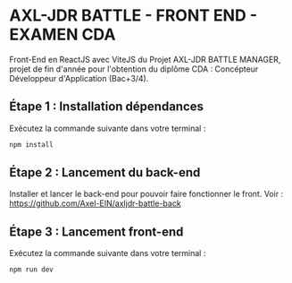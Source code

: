 # AXL-JDR BATTLE - FRONT END - EXAMEN CDA
Front-End en ReactJS avec ViteJS du Projet AXL-JDR BATTLE MANAGER, projet de fin d'année pour l'obtention du diplôme CDA : Concépteur Développeur d'Application (Bac+3/4).


## Étape 1 : Installation dépendances
Exécutez la commande suivante dans votre terminal :
```bash
npm install

```


## Étape 2 : Lancement du back-end
Installer et lancer le back-end pour pouvoir faire fonctionner le front.
Voir : https://github.com/Axel-EIN/axljdr-battle-back


## Étape 3 : Lancement front-end
Exécutez la commande suivante dans votre terminal :
```bash
npm run dev

```